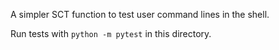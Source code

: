 A simpler SCT function to test user command lines in the shell.

Run tests with `python -m pytest` in this directory.
